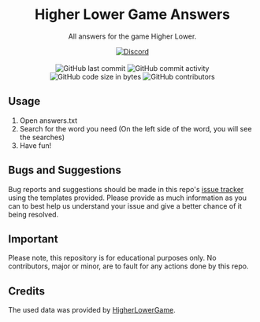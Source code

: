 <h1 align="center">Higher Lower Game Answers</h1>

<p align="center">All answers for the game Higher Lower.</p>

<div align="center">
    <a href="https://discord.gg/5UmsQP4MFH"><img src="https://img.shields.io/discord/610120595765723137?logo=discord" alt="Discord"/></a>
    <br><br>
    <img src="https://img.shields.io/github/last-commit/Lyzev/HigherLowerGameAnswers" alt="GitHub last commit"/>
    <img src="https://img.shields.io/github/commit-activity/w/Lyzev/HigherLowerGameAnswers" alt="GitHub commit activity"/>
    <br>
    <img src="https://img.shields.io/github/languages/code-size/Lyzev/HigherLowerGameAnswers" alt="GitHub code size in bytes"/>
    <img src="https://img.shields.io/github/contributors/Lyzev/HigherLowerGameAnswers" alt="GitHub contributors"/>
</div>

## Usage
1. Open answers.txt
2. Search for the word you need (On the left side of the word, you will see the searches)
3. Have fun!

## Bugs and Suggestions
Bug reports and suggestions should be made in this repo's [issue tracker](https://github.com/Lyzev/HigherLowerGameAnswers/issues) using the templates provided. Please provide as much information as you can to best help us understand your issue and give a better chance of it being resolved.

## Important
Please note, this repository is for educational purposes only. No contributors, major or minor, are to fault for any actions done by this repo.

## Credits
The used data was provided by [HigherLowerGame](http://www.higherlowergame.com/questions/get/general).
